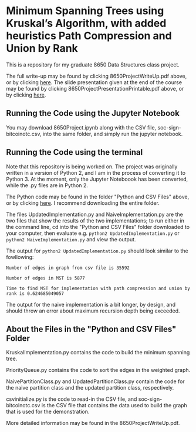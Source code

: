 # Minimum Spanning Trees using Kruskal’s Algorithm, with added heuristics Path Compression and Union by Rank

This is a repository for my graduate 8650 Data Structures class project. 

The full write-up may be found by clicking 8650ProjectWriteUp.pdf above, or by clicking [here](https://github.com/alanhahn07/8650minimumspanningtree/blob/main/8650ProjectWriteUp.pdf). The slide presentation given at the end of the course may be found by clicking 8650ProjectPresentationPrintable.pdf above, or by clicking [here](https://github.com/alanhahn07/8650minimumspanningtree/blob/main/8650ProjectPresentationPrintable.pdf).


## Running the Code using the Jupyter Notebook

You may download 8650Project.ipynb along with the CSV file, soc-sign-bitcoinotc.csv, into the same folder, and simply run the jupyter notebook.

## Running the Code using the terminal

Note that this repository is being worked on. The project was originally written in a version of Python 2, and I am in the process of converting it to Python 3. At the moment, only the Jupyter Noteboook has been converted, while the .py files are in Python 2. 

The Python code may be found in the folder "Python and CSV Files" above, or by clicking [here](https://github.com/alanhahn07/8650minimumspanningtree/tree/main/Python%20and%20CSV%20Files). I recommend downloading the entire folder. 

The files UpdatedImplementation.py and NaiveImplementation.py are the two files that show the results of the two implementations; to run either in the command line, cd into the "Python and CSV Files" folder downloaded to your computer, then evaluate e.g. `python2 UpdatedImplementation.py` or `python2 NaiveImplementation.py` and view the output. 

The output for `python2 UpdatedImplementation.py` should look similar to the fowllowing: 

`Number of edges in graph from csv file is 35592`

`Number of edges in MST is 5877`

`Time to find MST for implementation with path compression and union by rank is 0.624685049057`

The output for the naive implementation is a bit longer, by design, and should throw an error about maximum recursion depth being exceeded.  

## About the Files in the "Python and CSV Files" Folder

KruskalImplementation.py contains the code to build the minimum spanning tree.

PriorityQueue.py contains the code to sort the edges in the weighted graph. 

NaivePartitionClass.py and UpdatedPartitionClass.py contain the code for the naive partition class and the updated partition class, respectively. 

csvinitialize.py is the code to read-in the CSV file, and soc-sign-bitcoinotc.csv is the CSV file that contains the data used to build the graph that is used for the demonstration. 

More detailed information may be found in the 8650ProjectWriteUp.pdf.

